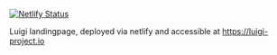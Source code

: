 [![Netlify Status](https://api.netlify.com/api/v1/badges/bc94a377-3681-456e-9318-a915b71038b9/deploy-status)](https://app.netlify.com/sites/dazzling-roentgen-7c50f8/deploys)

Luigi landingpage, deployed via netlify and accessible at https://luigi-project.io
